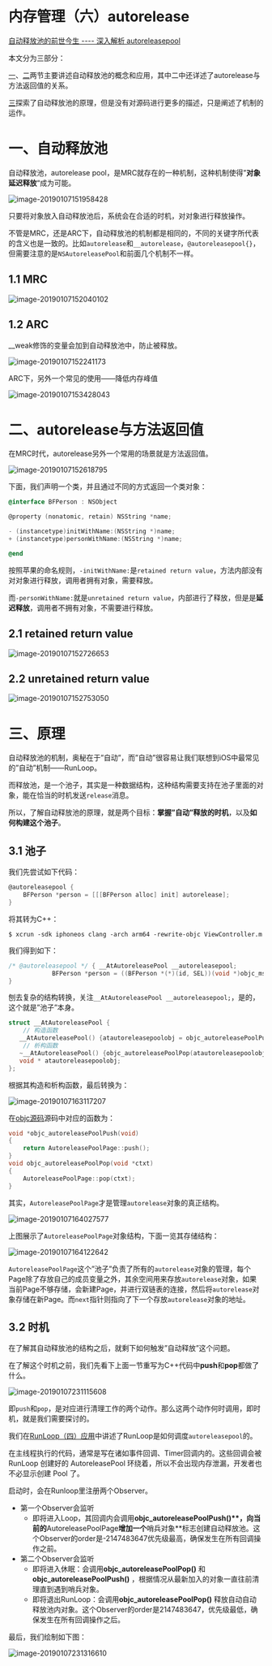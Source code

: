 # 内存管理（六）autorelease

[自动释放池的前世今生 ---- 深入解析 autoreleasepool](https://draveness.me/autoreleasepool/)

本文分为三部分：

[一](https://wenghengcong.com/posts/c458827d/#一、自动释放池)、[二](https://wenghengcong.com/posts/c458827d/#二、autorelease与方法返回值)两节主要讲述自动释放池的概念和应用，其中二中还详述了autorelease与方法返回值的关系。

[三](https://wenghengcong.com/posts/c458827d/#三、原理)探索了自动释放池的原理，但是没有对源码进行更多的描述，只是阐述了机制的运作。

# 一、自动释放池

自动释放池，autorelease pool，是MRC就存在的一种机制，这种机制使得”**对象延迟释放**“成为可能。

![image-20190107151958428](https://raw.githubusercontent.com/awanglilong/blog/main/uPic/2019-01-07-071959.png)

只要将对象放入自动释放池后，系统会在合适的时机，对对象进行释放操作。

不管是MRC，还是ARC下，自动释放池的机制都是相同的，不同的关键字所代表的含义也是一致的。比如`autorelease`和`__autorelease`，`@autoreleasepool{}`，但需要注意的是`NSAutoreleasePool`和前面几个机制不一样。

## 1.1 MRC

![image-20190107152040102](https://raw.githubusercontent.com/awanglilong/blog/main/uPic/2019-01-07-072040.png)

## 1.2 ARC

__weak修饰的变量会加到自动释放池中，防止被释放。

![image-20190107152241173](https://raw.githubusercontent.com/awanglilong/blog/main/uPic/2019-01-07-072241.png)

ARC下，另外一个常见的使用——降低内存峰值

![image-20190107153428043](https://raw.githubusercontent.com/awanglilong/blog/main/uPic/2019-01-07-073502.png)



# 二、autorelease与方法返回值

在MRC时代，autorelease另外一个常用的场景就是方法返回值。

![image-20190107152618795](https://raw.githubusercontent.com/awanglilong/blog/main/uPic/2019-01-07-072619.png)

下面，我们声明一个类，并且通过不同的方式返回一个类对象：

```objective-c
@interface BFPerson : NSObject

@property (nonatomic, retain) NSString *name;

- (instancetype)initWithName:(NSString *)name;
+ (instancetype)personWithName:(NSString *)name;

@end
```

按照苹果的命名规则，`-initWithName:`是`retained return value`，方法内部没有对对象进行释放，调用者拥有对象，需要释放。

而`-personWithName:`就是`unretained return value`，内部进行了释放，但是是**延迟释放**，调用者不拥有对象，不需要进行释放。

## 2.1 retained return value

![image-20190107152726653](https://raw.githubusercontent.com/awanglilong/blog/main/uPic/2019-01-07-072726.png)

## 2.2 unretained return value

![image-20190107152753050](https://raw.githubusercontent.com/awanglilong/blog/main/uPic/2019-01-07-072754.png)

# 三、原理

 自动释放池的机制，奥秘在于”自动”，而”自动”很容易让我们联想到iOS中最常见的”自动”机制——RunLoop。

 而释放池，是一个池子，其实是一种数据结构，这种结构需要支持在池子里面的对象，能在恰当的时机发送`release`消息。

 所以，了解自动释放池的原理，就是两个目标：**掌握”自动”释放的时机**，以及**如何构建这个池子**。

## 3.1 池子

我们先尝试如下代码：

```objective-c
@autoreleasepool {
    BFPerson *person = [[[BFPerson alloc] init] autorelease];
}
```

将其转为C++：

```shell
$ xcrun -sdk iphoneos clang -arch arm64 -rewrite-objc ViewController.m
```

我们得到如下：

```objective-c
/* @autoreleasepool */ { __AtAutoreleasePool __autoreleasepool; 
            BFPerson *person = ((BFPerson *(*)(id, SEL))(void *)objc_msgSend)((id)((BFPerson *(*)(id, SEL))(void *)objc_msgSend)((id)((BFPerson *(*)(id, SEL))(void *)objc_msgSend)((id)objc_getClass("BFPerson"), sel_registerName("alloc")), sel_registerName("init")), sel_registerName("autorelease"));
}
```

刨去复杂的结构转换，关注`__AtAutoreleasePool __autoreleasepool;`，是的，这个就是”池子”本身。

```objective-c
struct __AtAutoreleasePool {
    // 构造函数
   __AtAutoreleasePool() {atautoreleasepoolobj = objc_autoreleasePoolPush();}
    // 析构函数
   ~__AtAutoreleasePool() {objc_autoreleasePoolPop(atautoreleasepoolobj);}
   void * atautoreleasepoolobj;
};
```

根据其构造和析构函数，最后转换为：

![image-20190107163117207](https://raw.githubusercontent.com/awanglilong/blog/main/uPic/2019-01-07-083117.png)

在[objc源码](https://opensource.apple.com/tarballs/objc4/)源码中对应的函数为：

```objective-c
void *objc_autoreleasePoolPush(void)
{
    return AutoreleasePoolPage::push();
}
void objc_autoreleasePoolPop(void *ctxt)
{
    AutoreleasePoolPage::pop(ctxt);
}
```

其实，`AutoreleasePoolPage`才是管理`autorelease`对象的真正结构。

![image-20190107164027577](https://raw.githubusercontent.com/awanglilong/blog/main/uPic/2019-01-07-084028.png)

上图展示了`AutoreleasePoolPage`对象结构，下面一览其存储结构：

![image-20190107164122642](https://raw.githubusercontent.com/awanglilong/blog/main/uPic/2019-01-07-084122.png)

 `AutoreleasePoolPage`这个”池子”负责了所有的`autorelease`对象的管理，每个Page除了存放自己的成员变量之外，其余空间用来存放`autorelease`对象，如果当前Page不够存储，会新建Page，并进行双链表的连接，然后将`autorelease`对象存储在新Page。而`next`指针则指向了下一个存放`autorelease`对象的地址。

## 3.2 时机

在了解其自动释放池的结构之后，就剩下如何触发”自动释放”这个问题。

在了解这个时机之前，我们先看下上面一节重写为C++代码中**push**和**pop**都做了什么。

![image-20190107231115608](https://raw.githubusercontent.com/awanglilong/blog/main/uPic/2019-01-07-151115.png)

即`push`和`pop`，是对应进行清理工作的两个动作。那么这两个动作何时调用，即时机，就是我们需要探讨的。

我们在[RunLoop（四）应用](http://wenghengcong.com/posts/25ecb79e/)中讲述了RunLoop是如何调度`autoreleasepool`的。

在主线程执行的代码，通常是写在诸如事件回调、Timer回调内的。这些回调会被 RunLoop 创建好的 AutoreleasePool 环绕着，所以不会出现内存泄漏，开发者也不必显示创建 Pool 了。

启动时，会在Runloop里注册两个Observer。

- 第一个Observer会监听
  - 即将进入Loop，其回调内会调用**objc_autoreleasePoolPush()\**，向当前的**AutoreleasePoolPage**增加一个**哨兵对象**标志创建自动释放池。这个Observer的order是-2147483647优先级最高，确保发生在所有回调操作之前。
- 第二个Observer会监听
  - 即将进入休眠：会调用**objc_autoreleasePoolPop()** 和 **objc_autoreleasePoolPush()** ，根据情况从最新加入的对象一直往前清理直到遇到哨兵对象。
  - 即将退出RunLoop：会调用**objc_autoreleasePoolPop()** 释放自动自动释放池内对象。这个Observer的order是2147483647，优先级最低，确保发生在所有回调操作之后。

最后，我们绘制如下图：

![image-20190107231316610](https://raw.githubusercontent.com/awanglilong/blog/main/uPic/2019-01-07-151317.png)